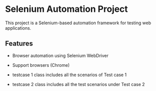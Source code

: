 # Selenium Automation Project
This project is a Selenium-based automation framework for testing web applications.
## Features

- Browser automation using Selenium WebDriver
- Support  browsers (Chrome)

- testcase 1 class includes all the scenarios of Test case 1
- testcase 2 class includes all the test scenarios under Test case 2

